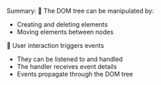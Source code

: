 Summary: 
 The DOM tree can be manipulated by:
  - Creating and deleting elements
  - Moving elements between nodes

 User interaction triggers events
  - They can be listened to and handled
  - The handler receives event details
  - Events propagate through the DOM tree




